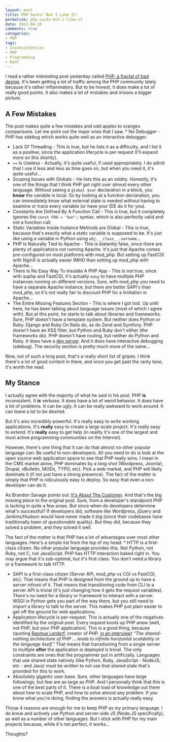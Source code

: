 ```yaml
---
layout: post
title: PHP Sucks! But I Like It!
permalink: php-sucks-but-i-like-it
date: 2012-04-10
comments: true
categories:
- PHP
tags:
- Inconsistencies
- PHP
- Programming
- Rant
---
```


I read a rather interesting post yesterday called [PHP: a fractal of bad design](http://me.veekun.com/blog/2012/04/09/php-a-fractal-of-bad-design/). It's been getting a lot of traffic among the PHP community lately because it's rather inflammatory. But to be honest, it does make a lot of really good points. It also makes a lot of mistakes and misses a bigger picture.<!--more-->

## A Few Mistakes

The post makes quite a few mistakes and odd apples to oranges comparisons. Let me point out the major ones that I saw. * No Debugger - PHP has xdebug which works quite well as an interactive debugger.
 * Lack Of Threading - This is true, but he lists it as a difficulty, and I list it as a positive, since the application lifecycle is per request (I'll expand more on this shortly).
 * `==` Is Useless - Actually, it's quite useful, if used appropriately. I do admit that I use it less and less as time goes on, but when you need it, it's quite useful...
 * Scoping Issues with Globals - He lists this as an oddity. Honestly, it's one of the things that I think PHP got right over almost every other language. Without seeing a `global $var` declaration in a block, you **know** the variable is local. So by looking at a function declaration, you can immediately know what external state is needed without having to examine or trace every variable (or have your IDE do it for you).
 * Constants Are Defined By A Function Call - This is true, but it completely ignores the `const FOO = "bar";` syntax, which is also perfectly valid and not a function call.
 * Static Variables Inside Instance Methods are Global - This is true, because that's exactly what a static variable is supposed to be. It's just like using a variable in Python using `obj.__class__.varname`...
 * PHP Is Naturally Tied to Apache - This is blatantly false, since there are plenty of applications not running Apache. It's just that Apache comes pre-configured on most platforms with mod_php. But setting up FastCGI with NginX is actually easier IMHO than setting up mod_php with Apache...
 * There Is No Easy Way To Insulate A PHP App - This is not true, since with suphp and FastCGI, it's actually `easy` to have multiple PHP instances running on different versions. Sure, with mod_php you need to have a separate Apache instance, but there are better SAPI's than mod_php, so it's not really fair to discount PHP for a limitation in Apache...
 * The Entire Missing Features Section - This is where I got lost. Up until here, he has been talking about language issues (most of which I agree with). But at this point, he starts to talk about libraries and frameworks. Sure, PHP doesn't have a template system. But neither does Python or Ruby. Django and Ruby On Rails do, as do Zend and Symfony. PHP doesn't have an XSS filter, but Python and Ruby don't either (the frameworks do). PHP doesn't have routing, but neither do Python and Ruby. It does have a [dev server](http://us2.php.net/manual/en/features.commandline.webserver.php). And it does have interactive debugging (xdebug). The security section is pretty much more of the same...

Now, out of such a long post, that's a really short list of gripes. I think there's a lot of good content in there, and once you get past the ranty tone, it's worth the read.

## My Stance


I actually agree with the majority of what he said in his post. PHP **is** inconsistent. It **is** verbose. It does have a lot of weird behavior. It does have a lot of problems. It can be ugly. It can be really awkward to work around. It can leave a lot to be desired.

But it's also incredibly powerful. It's really easy to write working applications. It's **really** easy to create a large scale project. It's really easy to extend. It's **really** easy to get help (in reality it's one of the largest and most active programming communities on the Internet).

However, there's one thing that it can do that almost no other popular language can: Be useful to non-developers. All you need to do is look at the open source web application space to see that PHP really wins. I mean in the CMS market alone, PHP dominates by a long shot (Wordpress, Joomla!, Drupal, vBulletin, MODx, TYPO, etc). Pick a web market, and PHP will likely dominate it (if not just have a strong presence). The fact of the matter is simply that PHP is ridiculously easy to deploy. So easy that even a non-developer can do it. 

As Brandon Savage points out: [It's About The Customer](http://www.brandonsavage.net/its-about-the-customer-stupid/). And that's the big missing piece to the original post. Sure, from a developer's standpoint PHP is lacking in quite a few areas. But since when do developers determine what's successful? If developers did, software like Wordpress, jQuery and Jenkins/Hudson would have never made it big (since their codebases have traditionally been of *questionable* quality). But they did, because they solved a problem, and they solved it well.

The fact of the matter is that PHP has a lot of advantages over most other languages. Here's a simple list from the top of my head: * HTTP is a first-class citizen. No other popular language provides this. Not Python, not Ruby, not C, not JavaScript. PHP has HTTP interaction baked right in. You may argue that it's sub-optimal, but it's first class. You don't need a library or a framework to talk HTTP. 

 * SAPI is a first-class citizen (Server API, mod_php vs CGI vs FastCGI, etc). That means that PHP is designed from the ground up to have a server infront of it. That means that transitioning code from CLI to a server API is trivial (it's just changing how it gets the request variables). There's no need for a library or framework to interact with a server. WSGI in Python gets you part of the way there, but you still need to import a library to talk to the server. This makes PHP just plain easier to get off the ground for web applications.
 * Application lifecycle is per-request. This is actually one of the negatives identified by the original post. Every request boots up PHP anew (well, not PHP, but your PHP application). This is a good thing, because (quoting [Rasmus Lerdorf](http://en.wikipedia.org/wiki/Rasmus_Lerdorf), creator of PHP, [in an interview](http://techpatterns.com/forums/about567.html)) *"The shared-nothing architecture of PHP ... leads to infinite horizontal scalability in the language itself."* That means that transitioning from a single server to multiple **after** the application is deployed is trivial. The only constraints are ones that the programmer put in artificially. Languages that use shared state natively (like Python, Ruby, JavaScript - NodeJS, etc - and Java) must be written to not use that shared state that's provided for this to work.
 * Absolutely gigantic user base. Sure, other languages have large followings, but few are as large as PHP. And I personally think that this is one of the best parts of it. There is a boat load of knowledge out there about how to scale PHP, and how to solve almost any problem. If you know what you're doing, finding the answers is actually really easy.

Those 4 reasons are enough for me to keep PHP as my primary language. I do know and actively use Python and server-side JS (Node.JS specifically), as well as a number of other languages. But I stick with PHP for my main projects because, while it's not perfect, it works...

Thoughts?